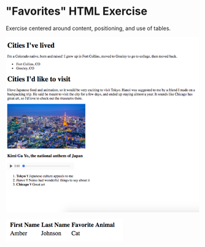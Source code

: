 # "Favorites" HTML Exercise

Exercise centered around content, positioning, and use of tables.

![screenshot of index.html](/screenshots/index.png)

![screenshot of favorites.html](/screenshots/favorites.png)
